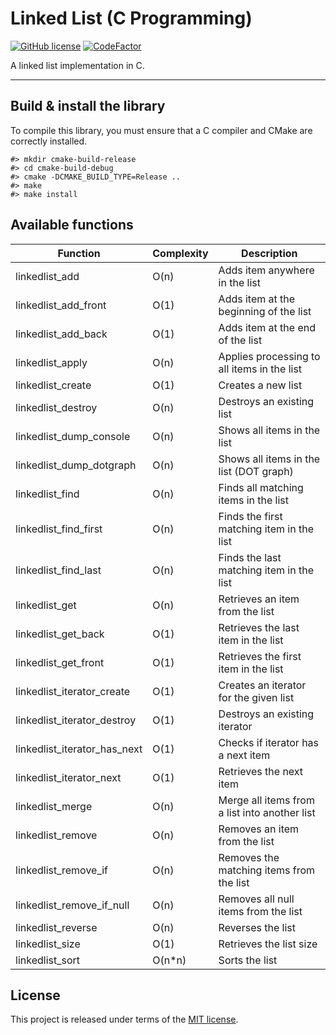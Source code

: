 # Linked List (C Programming)

[![GitHub license](https://img.shields.io/badge/license-MIT-blue.svg)](https://github.com/thibaultmeyer/linked-list-c/blob/master/LICENSE)
[![CodeFactor](https://www.codefactor.io/repository/github/thibaultmeyer/linked-list-c/badge)](https://www.codefactor.io/repository/github/thibaultmeyer/linked-list-c)

A linked list implementation in C.
*****


## Build & install the library
To compile this library, you must ensure that a C compiler and CMake are correctly installed.

    #> mkdir cmake-build-release
    #> cd cmake-build-debug
    #> cmake -DCMAKE_BUILD_TYPE=Release ..
    #> make
    #> make install



## Available functions

| Function                     | Complexity  | Description                                     |
| ---------------------------- | ----------- | ----------------------------------------------- |
| linkedlist_add               | O(n)        | Adds item anywhere in the list                  |
| linkedlist_add_front         | O(1)        | Adds item at the beginning of the list          |
| linkedlist_add_back          | O(1)        | Adds item at the end of the list                |
| linkedlist_apply             | O(n)        | Applies processing to all items in the list     |
| linkedlist_create            | O(1)        | Creates a new list                              |
| linkedlist_destroy           | O(n)        | Destroys an existing list                       |
| linkedlist_dump_console      | O(n)        | Shows all items in the list                     |
| linkedlist_dump_dotgraph     | O(n)        | Shows all items in the list (DOT graph)         |
| linkedlist_find              | O(n)        | Finds all matching items in the list            |
| linkedlist_find_first        | O(n)        | Finds the first matching item in the list       |
| linkedlist_find_last         | O(n)        | Finds the last matching item in the list        |
| linkedlist_get               | O(n)        | Retrieves an item from the list                 |
| linkedlist_get_back          | O(1)        | Retrieves the last item in the list             |
| linkedlist_get_front         | O(1)        | Retrieves the first item in the list            |
| linkedlist_iterator_create   | O(1)        | Creates an iterator for the given list          |
| linkedlist_iterator_destroy  | O(1)        | Destroys an existing iterator                   |
| linkedlist_iterator_has_next | O(1)        | Checks if iterator has a next item              |
| linkedlist_iterator_next     | O(1)        | Retrieves the next item                         |
| linkedlist_merge             | O(n)        | Merge all items from a list into another list   |
| linkedlist_remove            | O(n)        | Removes an item from the list                   |
| linkedlist_remove_if         | O(n)        | Removes the matching items from the list        |
| linkedlist_remove_if_null    | O(n)        | Removes all null items from the list            |
| linkedlist_reverse           | O(n)        | Reverses the list                               |
| linkedlist_size              | O(1)        | Retrieves the list size                         |
| linkedlist_sort              | O(n*n)      | Sorts the list                                  |



## License
This project is released under terms of the [MIT license](https://github.com/thibaultmeyer/linked-list-c/blob/master/LICENSE).
